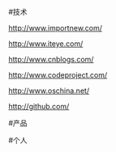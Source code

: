 #技术

http://www.importnew.com/

http://www.iteye.com/

http://www.cnblogs.com/

http://www.codeproject.com/

http://www.oschina.net/

http://github.com/

#产品


#个人
